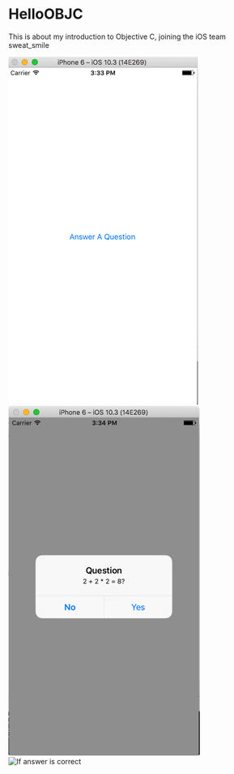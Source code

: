 # HelloOBJC
 This is about my introduction to Objective C, joining the iOS team sweat_smile

![Ask a Question ](/readmeIMG/readmeIMG1.png)
![The Question](/readmeIMG/readmeIMG2.png)
![If answer is correct](/readmeIMG3/readmeIMG3.png)
